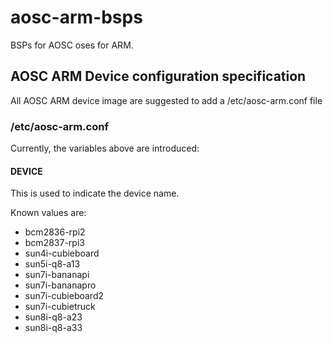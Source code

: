 # aosc-arm-bsps
BSPs for AOSC oses for ARM.

## AOSC ARM Device configuration specification

All AOSC ARM device image are suggested to add a /etc/aosc-arm.conf file

### /etc/aosc-arm.conf

Currently, the variables above are introduced:

#### DEVICE

This is used to indicate the device name.

Known values are:

- bcm2836-rpi2
- bcm2837-rpi3
- sun4i-cubieboard
- sun5i-q8-a13
- sun7i-bananapi
- sun7i-bananapro
- sun7i-cubieboard2
- sun7i-cubietruck
- sun8i-q8-a23
- sun8i-q8-a33
